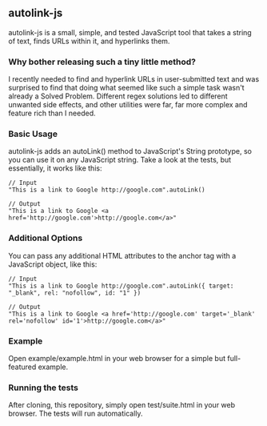 ## autolink-js

autolink-js is a small, simple, and tested JavaScript tool that takes
a string of text, finds URLs within it, and hyperlinks them.

### Why bother releasing such a tiny little method?

I recently needed to find and hyperlink URLs in user-submitted text
and was surprised to find that doing what seemed like such a simple task wasn't already a
Solved Problem. Different regex solutions led to different unwanted side
effects, and other utilities were far, far more complex and feature rich
than I needed.

### Basic Usage

autolink-js adds an autoLink() method to JavaScript's String prototype,
so you can use it on any JavaScript string. Take a look at the tests,
but essentially, it works like this:

    // Input
    "This is a link to Google http://google.com".autoLink()

    // Output
    "This is a link to Google <a href='http://google.com'>http://google.com</a>"

### Additional Options

You can pass any additional HTML attributes to the anchor tag with a JavaScript object, like this:

    // Input
    "This is a link to Google http://google.com".autoLink({ target: "_blank", rel: "nofollow", id: "1" })

    // Output
    "This is a link to Google <a href='http://google.com' target='_blank' rel='nofollow' id='1'>http://google.com</a>"

### Example

Open example/example.html in your web browser for a simple but
full-featured example.

### Running the tests

After cloning, this repository, simply open test/suite.html in your web
browser. The tests will run automatically.
